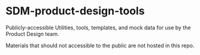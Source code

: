 # SDM-product-design-tools

Publicly-accessible Utilities, tools, templates, and mock data for use by the Product Design team.

Materials that should not accessible to the public are not hosted in this repo.
